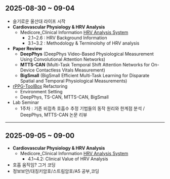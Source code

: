 ## 2025-08-30 ~ 09-04
- 슬기로운 울산대 라이프 시작
- **Cardiovascular Physiology & HRV Analysis** 
  - Medicore_Clinical Information [HRV Analysis System](https://github.com/whdudwo0428/My_TIL/blob/main/2025_09~2025_12/Heart%20Rate%20Variability%20Analysis%20System.pdf)
    - 2.1~2.6 : HRV Background Information
    - 3.1~3.2 : Methodology & Terminolohy of HRV analysis
- **Paper Review**
  - **DeepPhys** (DeepPhys Video-Based Physiological Measurement Using Convolutional Attention Networks)
  - **MTTS-CAN** (Multi-Task Temporal Shift Attention Networks for On-Device Contactless Vitals Measurement)
  - **BigSmall** (BigSmall Efficient Multi-Task Learning for Disparate Spatial and Temporal Physiological Measurements)
- [rPPG-ToolBox](https://github.com/whdudwo0428/rPPG-Toolbox) Refactoring
  - Environment Setting
  - DeepPhys, TS-CAN, MTTS-CAN, BigSmall
- Lab Seminar
  - 1주차 : 기존 비접촉 호흡수 추정 기법들의 동작 원리와 한계점 분석 / DeepPhys, MTTS-CAN 논문 리뷰

---

## 2025-09-05 ~ 09-00
- **Cardiovascular Physiology & HRV Analysis** 
  - Medicore_Clinical Information [HRV Analysis System](https://github.com/whdudwo0428/My_TIL/blob/main/2025_09~2025_12/Heart%20Rate%20Variability%20Analysis%20System.pdf)
    - 4.1~4.2: Clinical Value of HRV Analysis
- 호흡 움직임? 그거 코딩
- 정보보안/대칭키암호/스트림암호/A5 공부,코딩
